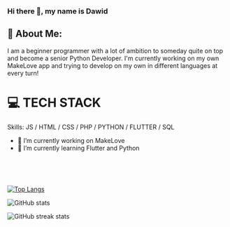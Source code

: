 ### Hi there 👋, my name is Dawid
## 💫 About Me:

I am a beginner programmer with a lot of ambition to someday quite on top and become a senior Python Developer. I'm currently working on my own MakeLove app and trying to develop on my own in different languages at every turn!

# 💻 TECH STACK
Skills:  JS / HTML / CSS / PHP / PYTHON / FLUTTER / SQL

- 🔭 I’m currently working on MakeLove 
- 🌱 I’m currently learning Flutter and Python 

<br><br>
##


[![Top Langs](https://github-readme-stats.vercel.app/api/top-langs/?username=frazq)](https://github.com/anuraghazra/github-readme-stats)

![GitHub stats](https://github-readme-stats.vercel.app/api?username=frazq&show_icons=true)  

![GitHub streak stats](https://streak-stats.demolab.com/?user=frazq) 


